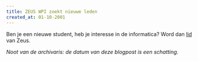```yaml
---
title: ZEUS WPI zoekt nieuwe leden
created_at: 01-10-2001
---
```


Ben je een nieuwe student, heb je interesse in de informatica? Word dan [lid](http://web.archive.org/web/20011127170659/http://www.zeus.rug.ac.be:80/newlid.shtml) van Zeus.


_Noot van de archivaris: de datum van deze blogpost is een schatting._